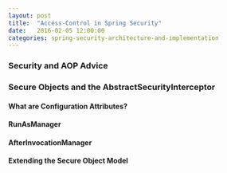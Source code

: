 ```yaml
---
layout: post
title:  "Access-Control in Spring Security"
date:   2016-02-05 12:00:00
categories: spring-security-architecture-and-implementation
---
```


### Security and AOP Advice

### Secure Objects and the AbstractSecurityInterceptor

#### What are Configuration Attributes?

#### RunAsManager

#### AfterInvocationManager

#### Extending the Secure Object Model

